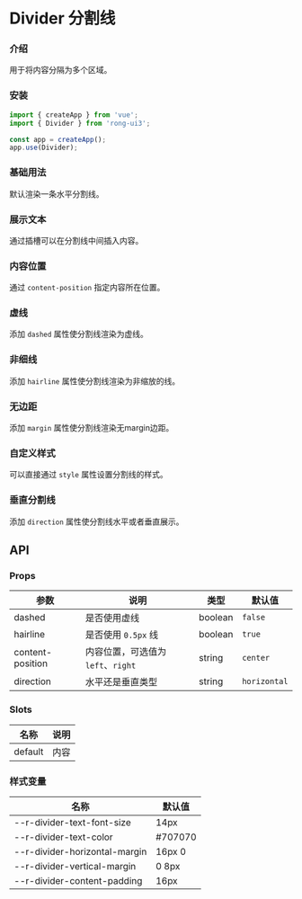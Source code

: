 # Divider 分割线


<div class="card">

### 介绍
用于将内容分隔为多个区域。

</div>


<div class="card">

### 安装
``` javascript
import { createApp } from 'vue';
import { Divider } from 'rong-ui3';

const app = createApp();
app.use(Divider);
```

</div>



<div class="card">

### 基础用法
默认渲染一条水平分割线。
<script setup>
  import DividerBase from './demo/DividerBase.vue?raw'
</script>
<HljsBlock :code="DividerBase"></HljsBlock>

</div>



<div class="card">

### 展示文本
通过插槽可以在分割线中间插入内容。
<script setup>
  import DividerText from './demo/DividerText.vue?raw'
</script>
<HljsBlock :code="DividerText"></HljsBlock>

</div>


<div class="card">

### 内容位置
通过 `content-position` 指定内容所在位置。
<script setup>
  import DividerContentPosition from './demo/DividerContentPosition.vue?raw'
</script>
<HljsBlock :code="DividerContentPosition"></HljsBlock>

</div>


<div class="card">

### 虚线
添加 `dashed` 属性使分割线渲染为虚线。
<script setup>
  import DividerDashed from './demo/DividerDashed.vue?raw'
</script>
<HljsBlock :code="DividerDashed"></HljsBlock>

</div>


<div class="card">

### 非细线
添加 `hairline` 属性使分割线渲染为非缩放的线。
<script setup>
  import DividerNotHairline from './demo/DividerNotHairline.vue?raw'
</script>
<HljsBlock :code="DividerNotHairline"></HljsBlock>

</div>


<div class="card">

### 无边距
添加 `margin` 属性使分割线渲染无margin边距。
<script setup>
  import DividerNotMargin from './demo/DividerNotMargin.vue?raw'
</script>
<HljsBlock :code="DividerNotMargin"></HljsBlock>

</div>



<div class="card">

### 自定义样式
可以直接通过 `style` 属性设置分割线的样式。
<script setup>
  import DividerCustomStyle from './demo/DividerCustomStyle.vue?raw'
</script>
<HljsBlock :code="DividerCustomStyle"></HljsBlock>

</div>


<div class="card">

### 垂直分割线
添加 `direction` 属性使分割线水平或者垂直展示。
<script setup>
  import DividerDirection from './demo/DividerDirection.vue?raw'
</script>
<HljsBlock :code="DividerDirection"></HljsBlock>

</div>

## API

<div class="card">

### Props

| 参数             | 说明                             | 类型    | 默认值       |
|------------------|--------------------------------|---------|--------------|
| dashed           | 是否使用虚线                     | boolean | `false`      |
| hairline         | 是否使用 `0.5px` 线              | boolean | `true`       |
| content-position | 内容位置，可选值为 `left`、`right` | string  | `center`     |
| direction        | 水平还是垂直类型                 | string  | `horizontal` |

</div>


<div class="card">

### Slots

| 名称    | 说明 |
|---------|----|
| default | 内容 |

</div>



<div class="card">

### 样式变量
| 名称                          | 默认值  |
|-------------------------------|---------|
| --r-divider-text-font-size    | 14px    |
| --r-divider-text-color        | #707070 |
| --r-divider-horizontal-margin | 16px 0  |
| --r-divider-vertical-margin   | 0 8px   |
| --r-divider-content-padding   | 16px    |

</div>
